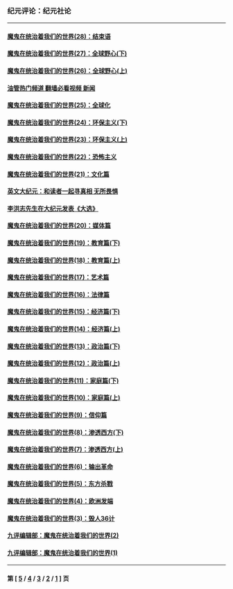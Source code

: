 ### 纪元评论：纪元社论
---
#### [魔鬼在统治着我们的世界(28)：结束语](../../pages/nsc422/n10936246.md?05280330) 
#### [魔鬼在统治着我们的世界(27)：全球野心(下)](../../pages/nsc422/n10928319.md?05280330) 
#### [魔鬼在统治着我们的世界(26)：全球野心(上)](../../pages/nsc422/n10900318.md?05280330) 
#### [油管热门频道 翻墙必看视频 新闻](ok?05280330)
#### [魔鬼在统治着我们的世界(25)：全球化](../../pages/nsc422/n10788205.md?05280330) 
#### [魔鬼在统治着我们的世界(24)：环保主义(下)](../../pages/nsc422/n10695307.md?05280330) 
#### [魔鬼在统治着我们的世界(23)：环保主义(上)](../../pages/nsc422/n10688613.md?05280330) 
#### [魔鬼在统治着我们的世界(22)：恐怖主义](../../pages/nsc422/n10614727.md?05280330) 
#### [魔鬼在统治着我们的世界(21)：文化篇](../../pages/nsc422/n10597706.md?05280330) 
#### [英文大纪元：和读者一起寻真相 无所畏惧](../../pages/nsc422/n12542027.md?05280330) 
#### [李洪志先生在大纪元发表《大选》](../../pages/nsc422/n12534746.md?05280330) 
#### [魔鬼在统治着我们的世界(20)：媒体篇](../../pages/nsc422/n10586579.md?05280330) 
#### [魔鬼在统治着我们的世界(19)：教育篇(下)](../../pages/nsc422/n10564808.md?05280330) 
#### [魔鬼在统治着我们的世界(18)：教育篇(上)](../../pages/nsc422/n10526970.md?05280330) 
#### [魔鬼在统治着我们的世界(17)：艺术篇](../../pages/nsc422/n10499093.md?05280330) 
#### [魔鬼在统治着我们的世界(16)：法律篇](../../pages/nsc422/n10485969.md?05280330) 
#### [魔鬼在统治着我们的世界(15)：经济篇(下)](../../pages/nsc422/n10469975.md?05280330) 
#### [魔鬼在统治着我们的世界(14)：经济篇(上)](../../pages/nsc422/n10457370.md?05280330) 
#### [魔鬼在统治着我们的世界(13)：政治篇(下)](../../pages/nsc422/n10448270.md?05280330) 
#### [魔鬼在统治着我们的世界(12)：政治篇(上)](../../pages/nsc422/n10444576.md?05280330) 
#### [魔鬼在统治着我们的世界(11)：家庭篇(下)](../../pages/nsc422/n10440961.md?05280330) 
#### [魔鬼在统治着我们的世界(10)：家庭篇(上)](../../pages/nsc422/n10435448.md?05280330) 
#### [魔鬼在统治着我们的世界(9)：信仰篇](../../pages/nsc422/n10432159.md?05280330) 
#### [魔鬼在统治着我们的世界(8)：渗透西方(下)](../../pages/nsc422/n10429603.md?05280330) 
#### [魔鬼在统治着我们的世界(7)：渗透西方(上)](../../pages/nsc422/n10426013.md?05280330) 
#### [魔鬼在统治着我们的世界(6)：输出革命](../../pages/nsc422/n10421536.md?05280330) 
#### [魔鬼在统治着我们的世界(5)：东方杀戮](../../pages/nsc422/n10417707.md?05280330) 
#### [魔鬼在统治着我们的世界(4)：欧洲发端](../../pages/nsc422/n10414890.md?05280330) 
#### [魔鬼在统治着我们的世界(3)：毁人36计](../../pages/nsc422/n10411583.md?05280330) 
#### [九评编辑部：魔鬼在统治着我们的世界(2)](../../pages/nsc422/n10410036.md?05280330) 
#### [九评编辑部：魔鬼在统治着我们的世界(1)](../../pages/nsc422/n10406825.md?05280330) 

---
#### 第 [ [5](./5.md?05280330) / [4](./4.md?05280330) / [3](./3.md?05280330) / [2](./2.md?05280330) / [1](./1.md?05280330) ] 页
